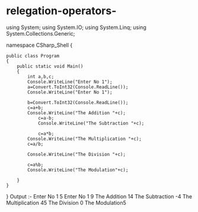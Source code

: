 # relegation-operators-
using System;
using System.IO;
using System.Linq;
using System.Collections.Generic;

namespace CSharp_Shell
{

    public class Program 
    {
        public static void Main()
        {
        	int a,b,c;
        	Console.WriteLine("Enter No 1");
        	a=Convert.ToInt32(Console.ReadLine());
        	Console.WriteLine("Enter No 1");

        	b=Convert.ToInt32(Console.ReadLine());
        	c=a+b;
        	Console.WriteLine("The Addition "+c);
        		c=a-b;
        		Console.WriteLine("The Subtraction "+c);

            	c=a*b;
        	Console.WriteLine("The Multiplication "+c);
        	c=a/b;

        	Console.WriteLine("The Division "+c);
		
			c=a%b;
			Console.WriteLine("The Modulation"+c);
		
        }
    }
}
Output :-
Enter No 1
5
Enter No 1
9
The Addition 14
The Subtraction -4
The Multiplication 45
The Division 0
The Modulation5
 
